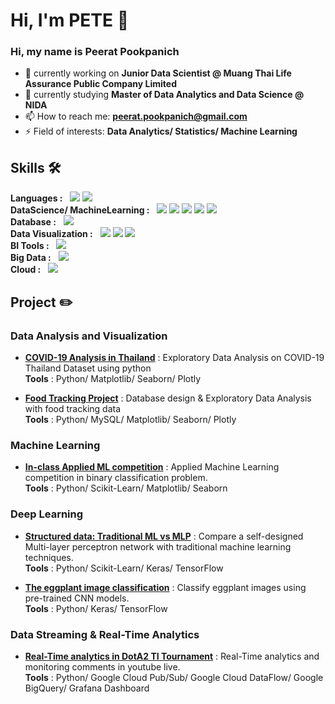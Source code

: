 # Hi, I'm PETE 👋

### Hi, my name is Peerat Pookpanich
- 🔭 currently working on **Junior Data Scientist @ Muang Thai Life Assurance Public Company Limited**
- 🌱 currently studying **Master of Data Analytics and Data Science @ NIDA**
- 📫 How to reach me: **peerat.pookpanich@gmail.com**
- ⚡ Field of interests: **Data Analytics/ Statistics/ Machine Learning**

## Skills 🛠️
**Languages :** &nbsp; 	<img src="https://img.shields.io/badge/Python-FFD43B?style=for-the-badge&logo=python&logoColor=blue" /> <img src="https://img.shields.io/badge/R-276DC3?style=for-the-badge&logo=r&logoColor=white" /><br> 
**DataScience/ MachineLearning :** &nbsp; <img src="https://img.shields.io/badge/Numpy-777BB4?style=for-the-badge&logo=numpy&logoColor=white" /> <img src="https://img.shields.io/badge/Pandas-2C2D72?style=for-the-badge&logo=pandas&logoColor=white" /> <img src="https://img.shields.io/badge/scikit_learn-F7931E?style=for-the-badge&logo=scikit-learn&logoColor=white" /> <img src="https://img.shields.io/badge/Keras-FF0000?style=for-the-badge&logo=keras&logoColor=white" /> <img src="https://img.shields.io/badge/TensorFlow-FF6F00?style=for-the-badge&logo=tensorflow&logoColor=white" /><br> 
**Database :** &nbsp; <img src="https://img.shields.io/badge/MySQL-005C84?style=for-the-badge&logo=mysql&logoColor=white" /><br> 
**Data Visualization :** &nbsp; <img src="https://img.shields.io/badge/Plotly-239120?style=for-the-badge&logo=plotly&logoColor=white" /> <img src="https://img.shields.io/badge/Matplotlib-008FC7?style=for-the-badge&logo=plotly&logoColor=white" /> <img src="https://img.shields.io/badge/Seaborn-071D49?style=for-the-badge&logo=plotly&logoColor=white" /><br> 
**BI Tools :** &nbsp; <img src="https://img.shields.io/badge/PowerBI-F2C811?style=for-the-badge&logo=Power%20BI&logoColor=white" /><br> 
**Big Data :** &nbsp; <img src="https://img.shields.io/badge/Apache_Spark-FFFFFF?style=for-the-badge&logo=apachespark&logoColor=#E35A16" /><br> 
**Cloud :** &nbsp; <img src="https://img.shields.io/badge/Google_Cloud-4285F4?style=for-the-badge&logo=google-cloud&logoColor=white" /><br> 


## Project :pencil2:
### Data Analysis and Visualization
- [**COVID-19 Analysis in Thailand**](https://github.com/PeeratPookpanich/covid19_analysis_thailand/blob/main/DADS5001_MidtermProject_6410422017_Peerat.ipynb) : Exploratory Data Analysis on COVID-19 Thailand Dataset using python <br> **Tools** : Python/ Matplotlib/ Seaborn/ Plotly 
 
- [**Food Tracking Project**](https://github.com/PeeratPookpanich/food_tracking_project/blob/main/DADS4002_Group7_DataQueryandInsight.ipynb) : Database design & Exploratory Data Analysis with food tracking data<br> **Tools** : Python/ MySQL/ Matplotlib/ Seaborn/ Plotly

### Machine Learning
- [**In-class Applied ML competition**](https://github.com/PeeratPookpanich/classification_model_competition) : Applied Machine Learning competition in binary classification problem.<br> **Tools** : Python/ Scikit-Learn/ Matplotlib/ Seaborn

### Deep Learning
- [**Structured data: Traditional ML vs MLP**](https://github.com/PeeratPookpanich/stroke_prediction) : Compare a self-designed Multi-layer perceptron network with traditional machine learning techniques.<br> **Tools** : Python/ Scikit-Learn/ Keras/ TensorFlow
 
- [**The eggplant image classification**](https://github.com/PeeratPookpanich/CNN_Classification) : Classify eggplant images using pre-trained CNN models.<br> **Tools** : Python/ Keras/ TensorFlow

### Data Streaming & Real-Time Analytics
- [**Real-Time analytics in DotA2 TI Tournament**](https://github.com/PeeratPookpanich/CNN_Classification) : Real-Time analytics and monitoring comments in youtube live.<br> **Tools** : Python/ Google Cloud Pub/Sub/ Google Cloud DataFlow/ Google BigQuery/ Grafana Dashboard




<!--
**PeeratPookpanich/PeeratPookpanich** is a ✨ _special_ ✨ repository because its `README.md` (this file) appears on your GitHub profile.

Here are some ideas to get you started:

- 🔭 I’m currently working on ...
- 🌱 I’m currently learning ...
- 👯 I’m looking to collaborate on ...
- 🤔 I’m looking for help with ...
- 💬 Ask me about ...
- 📫 How to reach me: ...
- 😄 Pronouns: ...
- ⚡ Fun fact: ...
-->
